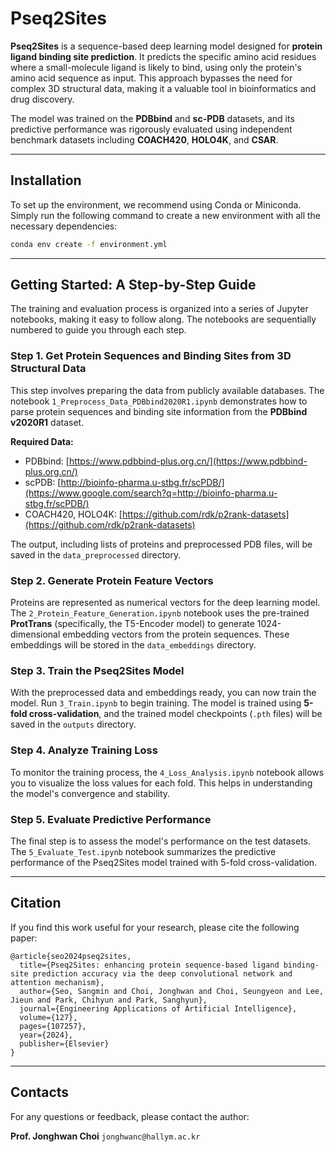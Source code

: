 # Pseq2Sites

**Pseq2Sites** is a sequence-based deep learning model designed for **protein ligand binding site prediction**. It predicts the specific amino acid residues where a small-molecule ligand is likely to bind, using only the protein's amino acid sequence as input. This approach bypasses the need for complex 3D structural data, making it a valuable tool in bioinformatics and drug discovery.

The model was trained on the **PDBbind** and **sc-PDB** datasets, and its predictive performance was rigorously evaluated using independent benchmark datasets including **COACH420**, **HOLO4K**, and **CSAR**.

-----

## Installation

To set up the environment, we recommend using Conda or Miniconda. Simply run the following command to create a new environment with all the necessary dependencies:

```bash
conda env create -f environment.yml
```

-----

## Getting Started: A Step-by-Step Guide

The training and evaluation process is organized into a series of Jupyter notebooks, making it easy to follow along. The notebooks are sequentially numbered to guide you through each step.

### Step 1. Get Protein Sequences and Binding Sites from 3D Structural Data

This step involves preparing the data from publicly available databases. The notebook `1_Preprocess_Data_PDBbind2020R1.ipynb` demonstrates how to parse protein sequences and binding site information from the **PDBbind v2020R1** dataset.

**Required Data:**

  * PDBbind: [https://www.pdbbind-plus.org.cn/](https://www.pdbbind-plus.org.cn/)
  * scPDB: [http://bioinfo-pharma.u-stbg.fr/scPDB/](https://www.google.com/search?q=http://bioinfo-pharma.u-stbg.fr/scPDB/)
  * COACH420, HOLO4K: [https://github.com/rdk/p2rank-datasets](https://github.com/rdk/p2rank-datasets)

The output, including lists of proteins and preprocessed PDB files, will be saved in the `data_preprocessed` directory.

### Step 2. Generate Protein Feature Vectors

Proteins are represented as numerical vectors for the deep learning model. The `2_Protein_Feature_Generation.ipynb` notebook uses the pre-trained **ProtTrans** (specifically, the T5-Encoder model) to generate 1024-dimensional embedding vectors from the protein sequences. These embeddings will be stored in the `data_embeddings` directory.

### Step 3. Train the Pseq2Sites Model

With the preprocessed data and embeddings ready, you can now train the model. Run `3_Train.ipynb` to begin training. The model is trained using **5-fold cross-validation**, and the trained model checkpoints (`.pth` files) will be saved in the `outputs` directory.

### Step 4. Analyze Training Loss

To monitor the training process, the `4_Loss_Analysis.ipynb` notebook allows you to visualize the loss values for each fold. This helps in understanding the model's convergence and stability.

### Step 5. Evaluate Predictive Performance

The final step is to assess the model's performance on the test datasets. The `5_Evaluate_Test.ipynb` notebook summarizes the predictive performance of the Pseq2Sites model trained with 5-fold cross-validation.

-----

## Citation

If you find this work useful for your research, please cite the following paper:

```
@article{seo2024pseq2sites,
  title={Pseq2Sites: enhancing protein sequence-based ligand binding-site prediction accuracy via the deep convolutional network and attention mechanism},
  author={Seo, Sangmin and Choi, Jonghwan and Choi, Seungyeon and Lee, Jieun and Park, Chihyun and Park, Sanghyun},
  journal={Engineering Applications of Artificial Intelligence},
  volume={127},
  pages={107257},
  year={2024},
  publisher={Elsevier}
}
```

-----

## Contacts

For any questions or feedback, please contact the author:

**Prof. Jonghwan Choi**
`jonghwanc@hallym.ac.kr`